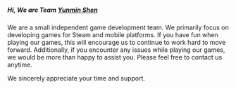 ##### Hi, We are Team [Yunmin Shen](https://double-l-stu.github.io)        
We are a small independent game development team. We primarily focus on developing games for Steam and mobile platforms. If you have fun when playing our games, this will encourage us to continue to work hard to move forward. Additionally, if you encounter any issues while playing our games, we would be more than happy to assist you. Please feel free to contact us anytime.                

We sincerely appreciate your time and support.              
